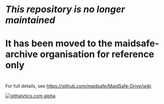 # ***This repository is no longer maintained***
# It has been moved to the maidsafe-archive organisation for reference only
#
#
#
#

For full details, see https://github.com/maidsafe/MaidSafe-Drive/wiki

[![githalytics.com alpha](https://cruel-carlota.pagodabox.com/4eeee717d1515bb68d8da61c35e5436a "githalytics.com")](http://githalytics.com/maidsafe/MaidSafe-Drive)

